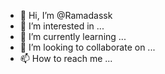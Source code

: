 - 👋 Hi, I’m @Ramadassk
- 👀 I’m interested in ...
- 🌱 I’m currently learning ...
- 💞️ I’m looking to collaborate on ...
- 📫 How to reach me ...

<!---
Ramadassk/Ramadassk is a ✨ special ✨ repository because its `README.md` (this file) appears on your GitHub profile.
You can click the Preview link to take a look at your changes.
--->
